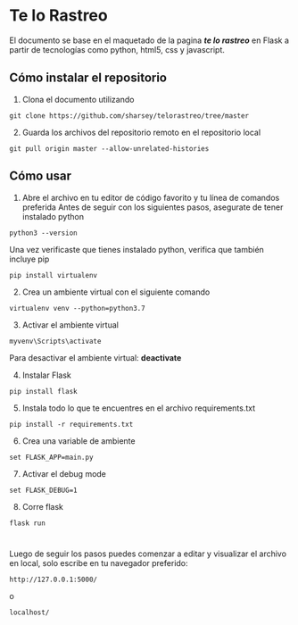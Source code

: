 # Te lo Rastreo
El documento se base en el maquetado de la pagina ***te lo rastreo*** en Flask a partir de tecnologías como python, html5, css y javascript.


## Cómo instalar el repositorio

 1. Clona el documento utilizando
```
git clone https://github.com/sharsey/telorastreo/tree/master
```
2. Guarda los archivos del repositorio remoto en el repositorio local
```
git pull origin master --allow-unrelated-histories
```


## Cómo usar

1. Abre el archivo en tu editor de código favorito y tu línea de comandos preferida
Antes de seguir con los siguientes pasos, asegurate de tener instalado python
```
python3 --version
```
Una vez verificaste que tienes instalado python, verifica que también incluye pip  
```
pip install virtualenv
```
	
2.  Crea un ambiente virtual con el siguiente comando
```
virtualenv venv --python=python3.7
```
3. Activar el ambiente virtual
```
myvenv\Scripts\activate
```
Para desactivar el ambiente virtual: **deactivate**
	
4. Instalar Flask
```
pip install flask
```
5.  Instala todo lo que te encuentres en el archivo requirements.txt
```
pip install -r requirements.txt
```
6. Crea una variable de ambiente
```
set FLASK_APP=main.py
```
7. Activar el debug mode
```
set FLASK_DEBUG=1
```
8. Corre flask
```
flask run
```
#
Luego de seguir los pasos puedes comenzar a editar y visualizar el archivo  en local, solo escribe en tu navegador preferido:
```
http://127.0.0.1:5000/
```
o
```
localhost/
```


